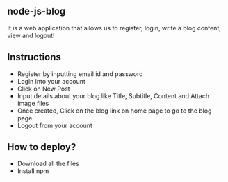 ## node-js-blog

It is a web application that allows us to register, login, write a blog content, view and logout!

## Instructions

* Register by inputting email id and password
* Login into your account
* Click on New Post
* Input details about your blog like Title, Subtitle, Content and Attach image files
* Once created, Click on the blog link on home page to go to the blog page
* Logout from your account

## How to deploy?

* Download all the files
* Install npm
